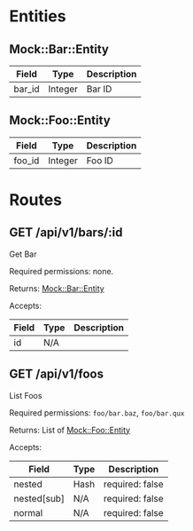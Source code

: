 # Entities

## Mock::Bar::Entity

| Field                | Type       | Description                              |
| -------------------- | ---------- | ---------------------------------------- |
| bar_id               | Integer    | Bar ID                                   |

## Mock::Foo::Entity

| Field                | Type       | Description                              |
| -------------------- | ---------- | ---------------------------------------- |
| foo_id               | Integer    | Foo ID                                   |

# Routes

## GET /api/v1/bars/:id

Get Bar

Required permissions: none.

Returns: [Mock::Bar::Entity](#mock--bar--entity)

Accepts:

| Field                | Type       | Description                              |
| -------------------- | ---------- | ---------------------------------------- |
| id                   | N/A        |                                          |

## GET /api/v1/foos

List Foos

Required permissions: `foo/bar.baz`, `foo/bar.qux`

Returns: List of [Mock::Foo::Entity](#mock--foo--entity)

Accepts:

| Field                | Type       | Description                              |
| -------------------- | ---------- | ---------------------------------------- |
| nested               | Hash       | required: false                          |
| nested[sub]          | N/A        | required: false                          |
| normal               | N/A        | required: false                          |
